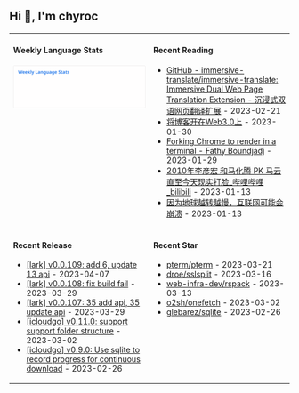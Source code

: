 ## Hi 👋, I'm chyroc

<table width="960px">
<tr>
<td valign="top" width="50%">

#### Weekly Language Stats

![](./images/wakatime_weekly_language_stats.svg)
</td>
<td valign="top" width="50%">

#### Recent Reading

* <a href='https://github.com/immersive-translate/immersive-translate' target='_black'>GitHub - immersive-translate/immersive-translate: Immersive Dual Web Page Translation Extension - 沉浸式双语网页翻译扩展</a> - 2023-02-21
* <a href='https://outti.me/6FE23FD0-22F4-4BDE-9F2B-72C0E5180C2C/' target='_black'>将博客开在Web3.0上</a> - 2023-01-30
* <a href='https://fathy.fr/carbonyl' target='_black'>Forking Chrome to render in a terminal - Fathy Boundjadj</a> - 2023-01-29
* <a href='https://www.bilibili.com/video/BV1dz411B7xk/' target='_black'>2010年李彦宏 和马化腾  PK  马云   直至今天现实打脸_哔哩哔哩_bilibili</a> - 2023-01-13
* <a href='https://mp.weixin.qq.com/s/nT0AGtxqCNGR_jwRp_Y63g' target='_black'>因为地球越转越慢，互联网可能会崩溃</a> - 2023-01-13

</td>
</tr>
<tr>
<td valign="top" width="50%">

#### Recent Release

* <a href='https://github.com/chyroc/lark/releases/tag/v0.0.109' target='_black'>[lark] v0.0.109: add 6, update 13 api</a> - 2023-04-07
* <a href='https://github.com/chyroc/lark/releases/tag/v0.0.108' target='_black'>[lark] v0.0.108: fix build fail</a> - 2023-03-29
* <a href='https://github.com/chyroc/lark/releases/tag/v0.0.107' target='_black'>[lark] v0.0.107: 35 add api, 35 update api</a> - 2023-03-29
* <a href='https://github.com/chyroc/icloudgo/releases/tag/v0.11.0' target='_black'>[icloudgo] v0.11.0: support support folder structure</a> - 2023-03-02
* <a href='https://github.com/chyroc/icloudgo/releases/tag/v0.9.0' target='_black'>[icloudgo] v0.9.0: Use sqlite to record progress for continuous download</a> - 2023-02-26

</td>
<td valign="top" width="50%">

#### Recent Star

* <a href='https://github.com/pterm/pterm' target='_black'>pterm/pterm</a> - 2023-03-21
* <a href='https://github.com/droe/sslsplit' target='_black'>droe/sslsplit</a> - 2023-03-16
* <a href='https://github.com/web-infra-dev/rspack' target='_black'>web-infra-dev/rspack</a> - 2023-03-13
* <a href='https://github.com/o2sh/onefetch' target='_black'>o2sh/onefetch</a> - 2023-03-02
* <a href='https://github.com/glebarez/sqlite' target='_black'>glebarez/sqlite</a> - 2023-02-26

</td>
</tr>
</table>
